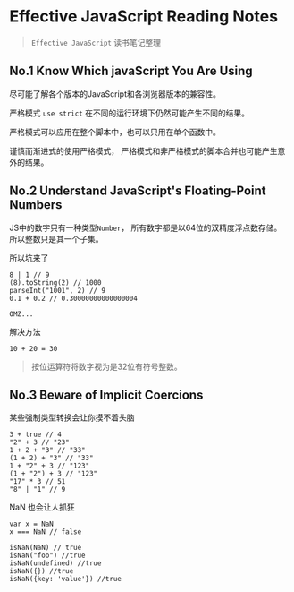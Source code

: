 # Effective JavaScript Reading Notes

> `Effective JavaScript` 读书笔记整理

## No.1  Know Which javaScript You Are Using

尽可能了解各个版本的JavaScript和各浏览器版本的兼容性。

严格模式 `use strict` 在不同的运行环境下仍然可能产生不同的结果。

严格模式可以应用在整个脚本中，也可以只用在单个函数中。

谨慎而渐进式的使用严格模式， 严格模式和非严格模式的脚本合并也可能产生意外的结果。

## No.2 Understand JavaScript's Floating-Point Numbers

JS中的数字只有一种类型`Number`， 所有数字都是以64位的双精度浮点数存储。 所以整数只是其一个子集。

所以坑来了

```
8 | 1 // 9
(8).toString(2) // 1000
parseInt("1001", 2) // 9
0.1 + 0.2 // 0.30000000000000004

OMZ...
```
解决方法

```
10 + 20 = 30
```

> 按位运算符将数字视为是32位有符号整数。

## No.3 Beware of Implicit Coercions

某些强制类型转换会让你摸不着头脑

```
3 + true // 4
"2" + 3 // "23"
1 + 2 + "3" // "33"
(1 + 2) + "3" // "33"
1 + "2" + 3 // "123"
(1 + "2") + 3 // "123"
"17" * 3 // 51
"8" | "1" // 9
```

NaN 也会让人抓狂

```
var x = NaN
x === NaN // false

isNaN(NaN) // true
isNaN("foo") //true
isNaN(undefined) //true
isNaN({}) //true
isNaN({key: 'value'}) //true

```

